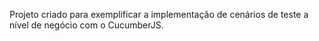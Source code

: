 Projeto criado para exemplificar a implementação de cenários de teste a nível de negócio com o CucumberJS.